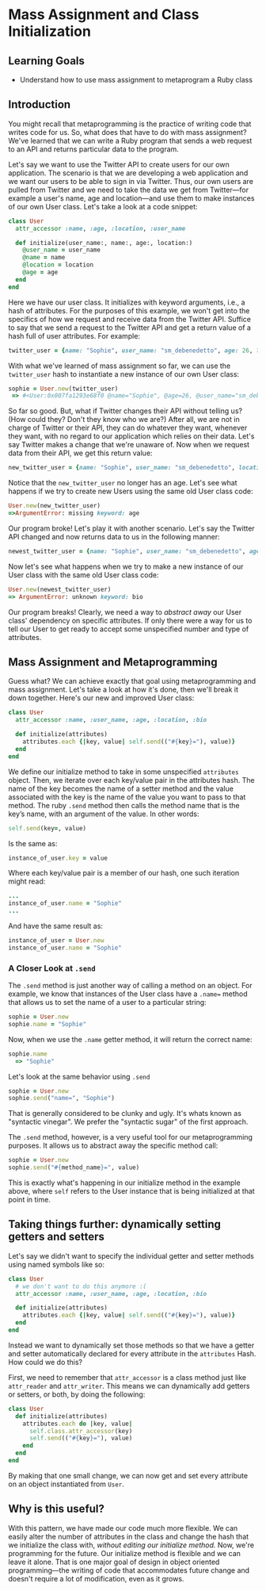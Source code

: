 # Mass Assignment and Class Initialization

## Learning Goals

- Understand how to use mass assignment to metaprogram a Ruby class

## Introduction

You might recall that metaprogramming is the practice of writing code that writes code for us. So, what does that have to do with mass assignment? We've learned that we can write a Ruby program that sends a web request to an API and returns particular data to the program.

Let's say we want to use the Twitter API to create users for our own application. The scenario is that we are developing a web application and we want our users to be able to sign in via Twitter. Thus, our own users are pulled from Twitter and we need to take the data we get from Twitter—for example a user's name, age and location—and use them to make instances of our own User class. Let's take a look at a code snippet:


```ruby
class User
  attr_accessor :name, :age, :location, :user_name

  def initialize(user_name:, name:, age:, location:)
    @user_name = user_name
    @name = name
    @location = location
    @age = age
  end
end
```
Here we have our user class. It initializes with keyword arguments, i.e., a hash of attributes. For the purposes of this example, we won't get into the specifics of how we request and receive data from the Twitter API. Suffice to say that we send a request to the Twitter API and get a return value of a hash full of user attributes. For example:

```ruby
twitter_user = {name: "Sophie", user_name: "sm_debenedetto", age: 26, location: "NY, NY"}
```

With what we've learned of mass assignment so far, we can use the `twitter_user` hash to instantiate a new instance of our own User class:

```ruby
sophie = User.new(twitter_user)
 => #<User:0x007fa1293e68f0 @name="Sophie", @age=26, @user_name="sm_debenedetto", @location="NY, NY">
```

So far so good. But, what if Twitter changes their API without telling us? (How could they? Don't they know who we are?) After all, we are not in charge of Twitter or their API, they can do whatever they want, whenever they want, with no regard to our application which relies on their data. Let's say Twitter makes a change that we're unaware of. Now when we request data from their API, we get this return value:

```ruby
new_twitter_user = {name: "Sophie", user_name: "sm_debenedetto", location: "NY, NY"}
```

Notice that the `new_twitter_user` no longer has an age.  Let's see what happens if we try to create new Users using the same old User class code:

```ruby
User.new(new_twitter_user)
=>ArgumentError: missing keyword: age
```
Our program broke! Let's play it with another scenario. Let's say the Twitter API changed and now returns data to us in the following manner:

```ruby
newest_twitter_user = {name: "Sophie", user_name: "sm_debenedetto", age: 26, location: "NY, NY", bio: "I'm a programmer living in NY!"}
```

Now let's see what happens when we try to make a new instance of our User class with the same old User class code:

```ruby
User.new(newest_twitter_user)
=> ArgumentError: unknown keyword: bio
```

Our program breaks! Clearly, we need a way to *abstract away* our User class' dependency on specific attributes. If only there were a way for us to tell our User to get ready to accept some unspecified number and type of attributes.

## Mass Assignment and Metaprogramming

Guess what? We can achieve exactly that goal using metaprogramming and mass assignment. Let's take a look at how it's done, then we'll break it down together. Here's our new and improved User class:

```ruby
class User
  attr_accessor :name, :user_name, :age, :location, :bio

  def initialize(attributes)
    attributes.each {|key, value| self.send(("#{key}="), value)}
  end
end
```

We define our initialize method to take in some unspecified `attributes` object. Then, we iterate over each key/value pair in the attributes hash. The name of the key becomes the name of a setter method and the value associated with the key is the name of the value you want to pass to that method. The ruby `.send` method then calls the method name that is the key’s name, with an argument of the value. In other words:

```ruby
self.send(key=, value)
```

Is the same as:

```ruby
instance_of_user.key = value
```

Where each key/value pair is a member of our hash, one such iteration might read:

```ruby
...
instance_of_user.name = "Sophie"
...
```

And have the same result as:

```ruby
instance_of_user = User.new
instance_of_user.name = "Sophie"
```

### A Closer Look at `.send`

The `.send` method is just another way of calling a method on an object. For example, we know that instances of the User class have a `.name=` method that allows us to set the name of a user to a particular string:

```ruby
sophie = User.new
sophie.name = "Sophie"
```

Now, when we use the `.name` getter method, it will return the correct name:

```ruby
sophie.name
  => "Sophie"
```

Let's look at the same behavior using `.send`

```ruby
sophie = User.new
sophie.send("name=", "Sophie")
```

That is generally considered to be clunky and ugly. It's whats known as "syntactic vinegar". We prefer the "syntactic sugar" of the first approach.

The `.send` method, however, is a very useful tool for our metaprogramming purposes. It allows us to abstract away the specific method call:

```ruby
sophie = User.new
sophie.send("#{method_name}=", value)
```

This is exactly what's happening in our initialize method in the example above, where `self` refers to the User instance that is being initialized at that point in time.

## Taking things further: dynamically setting getters and setters

Let's say we didn't want to specify the individual getter and setter methods using named symbols like so:

```ruby
class User
  # we don't want to do this anymore :(
  attr_accessor :name, :user_name, :age, :location, :bio

  def initialize(attributes)
    attributes.each {|key, value| self.send(("#{key}="), value)}
  end
end
```

Instead we want to dynamically set those methods so that we have a getter and setter automatically declared for every attribute in the `attributes` Hash. How could we do this?

First, we need to remember that `attr_accessor` is a class method just like `attr_reader` and `attr_writer`. This means we can dynamically add getters or setters, or both, by doing the following:

```ruby
class User
  def initialize(attributes)
    attributes.each do |key, value| 
      self.class.attr_accessor(key)
      self.send(("#{key}="), value)
    end
  end
end
```

By making that one small change, we can now get and set every attribute on an object instantiated from `User`.

## Why is this useful?

With this pattern, we have made our code much more flexible. We can easily alter the number of attributes in the class and change the hash that we initialize the class with, *without editing our initialize method.* Now, we're programming for the future. Our initialize method is flexible and we can leave it alone. That is one major goal of design in object oriented programming––the writing of code that accommodates future change and doesn't require a lot of modification, even as it grows.
